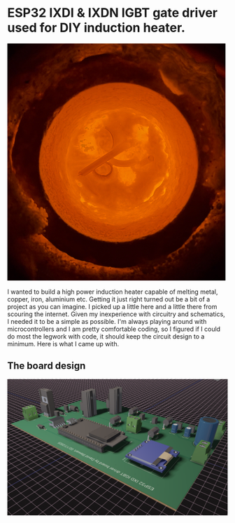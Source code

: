 # ESP32 IXDI & IXDN IGBT gate driver used for DIY induction heater.

![Some copper scrap melting in a graphite crucible.](https://github.com/metanurb21/esp32_igbt_driver/blob/main/melting-copper.jpg)

I wanted to build a high power induction heater capable of melting metal, copper, iron, aluminium etc.
Getting it just right turned out be a bit of a project as you can imagine. I picked up a little here and a little there from scouring the internet. Given my inexperience with circuitry and schematics, I needed it to be a simple as possible. I'm always playing around with microcontrollers and I am pretty comfortable coding, so I figured if I could do most the legwork with code, it should keep the circuit design to a minimum. Here is what I came up with.

## The board design

![The ciruit board](https://github.com/metanurb21/esp32_igbt_driver/blob/main/igbt-driver.png)
